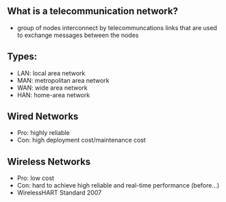 ## What is a telecommunication network?
- group of nodes interconnect by telecommuncations links that are used to exchange messages between the nodes

## Types:
- LAN: local area network
- MAN: metropolitan area network
- WAN: wide area network
- HAN: home-area network

## Wired Networks
- Pro: highly reliable
- Con: high deployment cost/maintenance cost

## Wireless Networks
- Pro: low cost
- Con: hard to achieve high reliable and real-time performance (before...)
- WirelessHART Standard 2007


